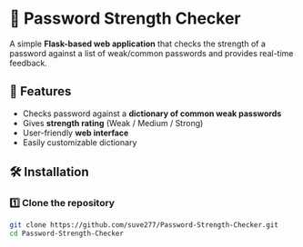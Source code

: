 
# 🔐 Password Strength Checker

A simple **Flask-based web application** that checks the strength of a password against a list of weak/common passwords and provides real-time feedback.

## 🚀 Features
- Checks password against a **dictionary of common weak passwords**
- Gives **strength rating** (Weak / Medium / Strong)
- User-friendly **web interface**
- Easily customizable dictionary

## 🛠 Installation

### 1️⃣ Clone the repository
```bash
git clone https://github.com/suve277/Password-Strength-Checker.git
cd Password-Strength-Checker

